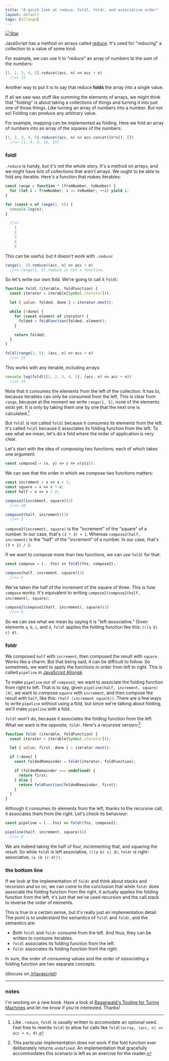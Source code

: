 ```yaml
---
title: "A quick look at reduce, foldl, foldr, and associative order"
layout: default
tags: [allonge]
---
```


[![Star](/assets/images/star.jpg)](https://www.flickr.com/photos/ambs/2993482908)

JavaScript has a method on arrays called [reduce]. It's used for "reducing" a collection to a value of some kind.

[reduce]: https://developer.mozilla.org/en-US/docs/Web/JavaScript/Reference/Global_Objects/Array/Reduce

For example, we can use it to "reduce" an array of numbers to the sum of the numbers:

```javascript
[1, 2, 3, 4, 5].reduce((acc, n) => acc + n)
  //=> 15
```

Another way to put it is to say that reduce **folds** the array into a single value.

If all we saw was stuff like summing the elements of arrays, we might think that "folding" is about taking a collections of things and turning it into just one of those things. Like turning an array of numbers into a number. But not so! Folding can produce any arbitrary value.

For example, mapping can be implemented as folding. Here we fold an array of numbers into an array of the squares of the numbers:

```javascript
[1, 2, 3, 4, 5].reduce((acc, n) => acc.concat([n*n]), [])
  //=> [1, 4, 9, 16, 25]
```

### foldl

`.reduce` is handy, but it's not the whole story. It's a method on arrays, and we might have lots of collections that aren't arrays. We ought to be able to fold any iterable. Here's a function that makes iterables:

```javascript
const range = function * (fromNumber, toNumber) {
  for (let i = fromNumber; i <= toNumber; ++i) yield i;
}

for (const n of range(1, 5)) {
  console.log(n);
}

  //=>
    1
    2
    3
    4
    5
```

This can be useful, but it doesn't work with `.reduce`:

```javascript
range(1, 5).reduce((acc, n) => acc + n)
  //=> range(1, 5).reduce is not a function.
```

So let's write our own fold. We're going to call it `foldl`:

```javascript
function foldl (iterable, foldFunction) {
  const iterator = iterable[Symbol.iterator]();

  let { value: folded, done } = iterator.next();

  while (!done) {
    for (const element of iterator) {
      folded = foldFunction(folded, element);
    }

    return folded;
  }
}

foldl(range(1, 5), (acc, n) => acc + n)
  //=> 15
```

This works with any iterable, including arrays:

```javascript
console.log(foldl([1, 2, 3, 4, 5], (acc, n) => acc + n))
  //=> 15
```

Note that it _consumes_ the elements from the left of the collection. It has to, because iterables can only be consumed from the left. This is clear from `range`, because at the moment we write `range(1, 5)`, none of the elements exist yet. It is only by taking them one by one that the next one is calculated.[^caveat]

[^caveat]: Like `.reduce`, `foldl` is usually written to accomodate an optional seed. Feel free to rewrite `foldl` to allow for calls like `foldl(array, (acc, n) => acc + n, 0)`.

But `foldl` is not called `foldl` because it consumes its elements from the left. It's called `foldl` because it associates its folding function from the left. To see what we mean, let's do a fold where the order of application is very clear.

Let's start with the idea of *composing* two functions, each of which takes one argument:

```javascript
const compose2 = (x, y) => z => x(y(z));
```

We can see that the order in which we compose two functions matters:

```javascript
const increment = x => x + 1;
const square = x => x * x;
const half = x => x / 2;

compose2(increment, square)(3)
  //=> 10

compose2(half, increment)(3)
  //=> 2
```

`compose2(increment, square)` is the "increment" of the "square" of a number. In our case, that's `(3 * 3) + 1`. Whereas `compose2(half, increment)` is the "half" of the "increment" of a number. In our case, that's `(3 + 1) / 2`.

If we want to compose more than two functions, we can use `foldl` for that:

```javascript
const compose = (...fns) => foldl(fns, compose2);

compose(half, increment, square)(3)
  //=> 5
```

We've taken the half of the increment of the square of three. This is how `compose` works. It's equivalent to writing `compose2(compose2(half, increment), square)`:

```javascript
compose2(compose2(half, increment), square)(3)
  //=> 5
```

So we can see what we mean by saying it is "left-associative." Given elements `a`, `b`, `c`, and `d`, `foldl` applies the folding function like this: `(((a b) c) d)`.

### foldr

We composed `half` with `increment`, then composed the result with `square`. Works like a charm. But that being said, it can be difficult to follow. So sometimes, we want to apply the functions in order from left to right. This is called `pipeline` in [JavaScript Allongé][ja].

[ja]: https://leanpub.com/javascriptallongesix

To make `pipeline` our of `compose2`, we want to associate the folding function from right to left. That is to say, given `pipeline(half, increment, square)(4)`, we want to compose `square` with `increment`, and then compose the result with `half`, like this: `(half (increment square))`. There are a few ways to write `pipeline` without using a fold, but since we're talking about folding, we'll make `pipeline` with a fold.

`foldl` won't do, because it associates the folding function from the left. What we want is the opposite, `foldr`. Here's a recursive version:[^foldrlimit]

[^foldrlimit]: This particular implementation does not work if the fold function ever deliberately returns `undefined`. An implementation that gracefully accommodates this scenario is left as an exercise for the reader.

```javascript
function foldr (iterable, foldFunction) {
  const iterator = iterable[Symbol.iterator]();

  let { value: first, done } = iterator.next();

  if (!done) {
    const foldedRemainder = foldr(iterator, foldFunction);

    if (foldedRemainder === undefined) {
      return first;
    } else {
      return foldFunction(foldedRemainder, first);
    }
  }
}
```

Although it consumes its elements from the left, thanks to the recursive call, it associates them from the right. Let's check its behaviour:

```javascript
const pipeline = (...fns) => foldr(fns, compose2);

pipeline(half, increment, square)(4)
  //=> 9
```

We are indeed taking the half of four, incrementing that, and squaring the result. So while `foldl` is left associative, `(((a b) c) d)`, `foldr` is right-associative, `(a (b (c d)))`.

### the bottom line

If we look at the implementation of `foldr` and think about stacks and recursion and so on, we can come to the conclusion that while `foldr` does associate the folding function from the right, it actually applies the folding function from the left, it's just that we've used recursion and the call stack to reverse the order of elements.

This is true in a certain sense, but it's really just an implementation detail. The point is to understand the semantics of `foldl` and `foldr`, and the semantics are:

- Both `foldl` and `foldr` consume from the left. And thus, they can be written to consume iterables.
- `foldl` associates its folding function from the left.
- `foldr` associates its folding function from the right.

In sum, the order of *consuming* values and the order of *associating* a folding function are two separate concepts.

(discuss on [/r/javascript](https://www.reddit.com/r/javascript/comments/64qv2a/a_quick_look_at_reduce_foldl_foldr_and/))

---

### notes

I'm working on a new book. Have a look at [Raganwald's Tooling for Turing Machines](https://leanpub.com/tooling) and let me know if you're interested. Thanks!


